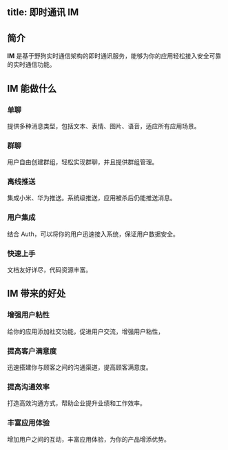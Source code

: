 
title: 即时通讯 IM
---

## 简介

**IM** 是基于野狗实时通信架构的即时通讯服务，能够为你的应用轻松接入安全可靠的实时通信功能。

## IM 能做什么

### 单聊

提供多种消息类型，包括文本、表情、图片、语音，适应所有应用场景。

### 群聊

用户自由创建群组，轻松实现群聊，并且提供群组管理。

### 离线推送

集成小米、华为推送。系统级推送，应用被杀后仍能推送消息。

### 用户集成

结合 Auth，可以将你的用户迅速接入系统，保证用户数据安全。

### 快速上手

文档友好详尽，代码资源丰富。





## IM 带来的好处

### 增强用户粘性

给你的应用添加社交功能，促进用户交流，增强用户粘性，

### 提高客户满意度

迅速搭建你与顾客之间的沟通渠道，提高顾客满意度。

### 提高沟通效率

打造高效沟通方式，帮助企业提升业绩和工作效率。

### 丰富应用体验

增加用户之间的互动，丰富应用体验，为你的产品增添优势。













